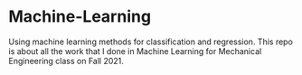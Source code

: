 # Machine-Learning
Using machine learning methods for classification and regression.
This repo is about all the work that I done in Machine Learning for Mechanical Engineering class on Fall 2021.
